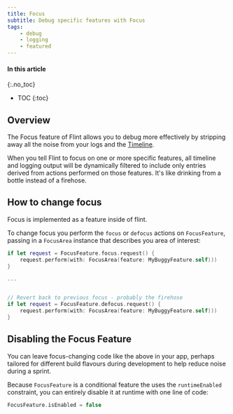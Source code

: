 ```yaml
---
title: Focus
subtitle: Debug specific features with Focus
tags:
    - debug
    - logging
    - featured
---
```


#### In this article
{:.no_toc}
* TOC
{:toc}

## Overview

The Focus feature of Flint allows you to debug more effectively by stripping away all the noise from your logs and the [Timeline](guides/timeline.md).

When you tell Flint to focus on one or more specific features, all timeline and logging output will be dynamically filtered to include only entries derived from actions performed on those features. It's like drinking from a bottle instead of a firehose.

## How to change focus

Focus is implemented as a feature inside of flint. 

To change focus you perform the `focus` or `defocus` actions on `FocusFeature`, passing in a `FocusArea` instance that describes you area of interest:

```swift
if let request = FocusFeature.focus.request() {
    request.perform(with: FocusArea(feature: MyBuggyFeature.self)))
}

...


// Revert back to previous focus - probably the firehose
if let request = FocusFeature.defocus.request() {
    request.perform(with: FocusArea(feature: MyBuggyFeature.self)))
}
```

## Disabling the Focus Feature

You can leave focus-changing code like the above in your app, perhaps tailored for different build flavours during development to help reduce noise during a sprint.

Because `FocusFeature` is a conditional feature the uses the `runtimeEnabled` constraint, you can entirely disable it at runtime with one line of code:

```swift
FocusFeature.isEnabled = false
```